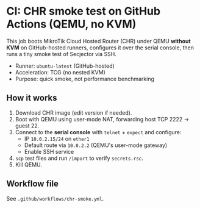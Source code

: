 # CI: CHR smoke test on GitHub Actions (QEMU, no KVM)

This job boots MikroTik Cloud Hosted Router (CHR) under QEMU **without KVM** on GitHub-hosted runners, configures it over the serial console, then runs a tiny smoke test of Secjector via SSH.

- Runner: `ubuntu-latest` (GitHub-hosted)
- Acceleration: TCG (no nested KVM)
- Purpose: quick smoke, not performance benchmarking

## How it works
1. Download CHR image (edit version if needed).
2. Boot with QEMU using user-mode NAT, forwarding host TCP 2222 → guest 22.
3. Connect to the **serial console** with `telnet` + `expect` and configure:
   - IP `10.0.2.15/24` on `ether1`
   - Default route via `10.0.2.2` (QEMU's user-mode gateway)
   - Enable SSH service
4. `scp` test files and run `/import` to verify `secrets.rsc`.
5. Kill QEMU.

## Workflow file
See `.github/workflows/chr-smoke.yml`.

